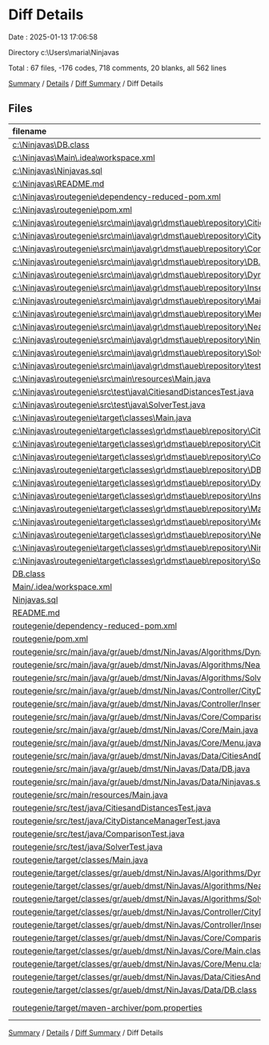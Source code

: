 # Diff Details

Date : 2025-01-13 17:06:58

Directory c:\\Users\\maria\\Ninjavas

Total : 67 files,  -176 codes, 718 comments, 20 blanks, all 562 lines

[Summary](results.md) / [Details](details.md) / [Diff Summary](diff.md) / Diff Details

## Files
| filename | language | code | comment | blank | total |
| :--- | :--- | ---: | ---: | ---: | ---: |
| [c:\\Ninjavas\\DB.class](/c:%5CNinjavas%5CDB.class) | Java | -19 | -5 | 0 | -24 |
| [c:\\Ninjavas\\Main\\.idea\\workspace.xml](/c:%5CNinjavas%5CMain%5C.idea%5Cworkspace.xml) | XML | -39 | 0 | 0 | -39 |
| [c:\\Ninjavas\\Ninjavas.sql](/c:%5CNinjavas%5CNinjavas.sql) | MS SQL | -249 | 0 | -7 | -256 |
| [c:\\Ninjavas\\README.md](/c:%5CNinjavas%5CREADME.md) | Markdown | -29 | 0 | -17 | -46 |
| [c:\\Ninjavas\\routegenie\\dependency-reduced-pom.xml](/c:%5CNinjavas%5Croutegenie%5Cdependency-reduced-pom.xml) | XML | -121 | 0 | -1 | -122 |
| [c:\\Ninjavas\\routegenie\\pom.xml](/c:%5CNinjavas%5Croutegenie%5Cpom.xml) | XML | -127 | 0 | -16 | -143 |
| [c:\\Ninjavas\\routegenie\\src\\main\\java\\gr\\dmst\\aueb\\repository\\CitiesAndDistances.java](/c:%5CNinjavas%5Croutegenie%5Csrc%5Cmain%5Cjava%5Cgr%5Cdmst%5Caueb%5Crepository%5CCitiesAndDistances.java) | Java | -289 | -3 | -12 | -304 |
| [c:\\Ninjavas\\routegenie\\src\\main\\java\\gr\\dmst\\aueb\\repository\\CityDistanceManager.java](/c:%5CNinjavas%5Croutegenie%5Csrc%5Cmain%5Cjava%5Cgr%5Cdmst%5Caueb%5Crepository%5CCityDistanceManager.java) | Java | -84 | -1 | -13 | -98 |
| [c:\\Ninjavas\\routegenie\\src\\main\\java\\gr\\dmst\\aueb\\repository\\Comparison.java](/c:%5CNinjavas%5Croutegenie%5Csrc%5Cmain%5Cjava%5Cgr%5Cdmst%5Caueb%5Crepository%5CComparison.java) | Java | -43 | -1 | -8 | -52 |
| [c:\\Ninjavas\\routegenie\\src\\main\\java\\gr\\dmst\\aueb\\repository\\DB.java](/c:%5CNinjavas%5Croutegenie%5Csrc%5Cmain%5Cjava%5Cgr%5Cdmst%5Caueb%5Crepository%5CDB.java) | Java | -39 | -5 | -8 | -52 |
| [c:\\Ninjavas\\routegenie\\src\\main\\java\\gr\\dmst\\aueb\\repository\\DynamicProgramming.java](/c:%5CNinjavas%5Croutegenie%5Csrc%5Cmain%5Cjava%5Cgr%5Cdmst%5Caueb%5Crepository%5CDynamicProgramming.java) | Java | -149 | -31 | -35 | -215 |
| [c:\\Ninjavas\\routegenie\\src\\main\\java\\gr\\dmst\\aueb\\repository\\Inserter.java](/c:%5CNinjavas%5Croutegenie%5Csrc%5Cmain%5Cjava%5Cgr%5Cdmst%5Caueb%5Crepository%5CInserter.java) | Java | -281 | -8 | -14 | -303 |
| [c:\\Ninjavas\\routegenie\\src\\main\\java\\gr\\dmst\\aueb\\repository\\Main.java](/c:%5CNinjavas%5Croutegenie%5Csrc%5Cmain%5Cjava%5Cgr%5Cdmst%5Caueb%5Crepository%5CMain.java) | Java | -53 | -7 | -12 | -72 |
| [c:\\Ninjavas\\routegenie\\src\\main\\java\\gr\\dmst\\aueb\\repository\\Menu.java](/c:%5CNinjavas%5Croutegenie%5Csrc%5Cmain%5Cjava%5Cgr%5Cdmst%5Caueb%5Crepository%5CMenu.java) | Java | -72 | -6 | -17 | -95 |
| [c:\\Ninjavas\\routegenie\\src\\main\\java\\gr\\dmst\\aueb\\repository\\NearestNeighbour.java](/c:%5CNinjavas%5Croutegenie%5Csrc%5Cmain%5Cjava%5Cgr%5Cdmst%5Caueb%5Crepository%5CNearestNeighbour.java) | Java | -33 | -13 | -9 | -55 |
| [c:\\Ninjavas\\routegenie\\src\\main\\java\\gr\\dmst\\aueb\\repository\\Ninjavas.sql](/c:%5CNinjavas%5Croutegenie%5Csrc%5Cmain%5Cjava%5Cgr%5Cdmst%5Caueb%5Crepository%5CNinjavas.sql) | MS SQL | -249 | 0 | -18 | -267 |
| [c:\\Ninjavas\\routegenie\\src\\main\\java\\gr\\dmst\\aueb\\repository\\Solver.java](/c:%5CNinjavas%5Croutegenie%5Csrc%5Cmain%5Cjava%5Cgr%5Cdmst%5Caueb%5Crepository%5CSolver.java) | Java | -26 | -15 | -6 | -47 |
| [c:\\Ninjavas\\routegenie\\src\\main\\java\\gr\\dmst\\aueb\\repository\\testm1.class](/c:%5CNinjavas%5Croutegenie%5Csrc%5Cmain%5Cjava%5Cgr%5Cdmst%5Caueb%5Crepository%5Ctestm1.class) | Java | -29 | 0 | 0 | -29 |
| [c:\\Ninjavas\\routegenie\\src\\main\\resources\\Main.java](/c:%5CNinjavas%5Croutegenie%5Csrc%5Cmain%5Cresources%5CMain.java) | Java | -321 | -20 | -119 | -460 |
| [c:\\Ninjavas\\routegenie\\src\\test\\java\\CitiesandDistancesTest.java](/c:%5CNinjavas%5Croutegenie%5Csrc%5Ctest%5Cjava%5CCitiesandDistancesTest.java) | Java | 0 | -72 | -15 | -87 |
| [c:\\Ninjavas\\routegenie\\src\\test\\java\\SolverTest.java](/c:%5CNinjavas%5Croutegenie%5Csrc%5Ctest%5Cjava%5CSolverTest.java) | Java | 0 | -771 | -129 | -900 |
| [c:\\Ninjavas\\routegenie\\target\\classes\\Main.java](/c:%5CNinjavas%5Croutegenie%5Ctarget%5Cclasses%5CMain.java) | Java | -321 | -20 | -119 | -460 |
| [c:\\Ninjavas\\routegenie\\target\\classes\\gr\\dmst\\aueb\\repository\\CitiesAndDistances.class](/c:%5CNinjavas%5Croutegenie%5Ctarget%5Cclasses%5Cgr%5Cdmst%5Caueb%5Crepository%5CCitiesAndDistances.class) | Java | -84 | 0 | 0 | -84 |
| [c:\\Ninjavas\\routegenie\\target\\classes\\gr\\dmst\\aueb\\repository\\CityDistanceManager.class](/c:%5CNinjavas%5Croutegenie%5Ctarget%5Cclasses%5Cgr%5Cdmst%5Caueb%5Crepository%5CCityDistanceManager.class) | Java | -27 | 0 | 0 | -27 |
| [c:\\Ninjavas\\routegenie\\target\\classes\\gr\\dmst\\aueb\\repository\\Comparison.class](/c:%5CNinjavas%5Croutegenie%5Ctarget%5Cclasses%5Cgr%5Cdmst%5Caueb%5Crepository%5CComparison.class) | Java | -36 | 0 | 0 | -36 |
| [c:\\Ninjavas\\routegenie\\target\\classes\\gr\\dmst\\aueb\\repository\\DB.class](/c:%5CNinjavas%5Croutegenie%5Ctarget%5Cclasses%5Cgr%5Cdmst%5Caueb%5Crepository%5CDB.class) | Java | -18 | -4 | 0 | -22 |
| [c:\\Ninjavas\\routegenie\\target\\classes\\gr\\dmst\\aueb\\repository\\DynamicProgramming.class](/c:%5CNinjavas%5Croutegenie%5Ctarget%5Cclasses%5Cgr%5Cdmst%5Caueb%5Crepository%5CDynamicProgramming.class) | Java | -82 | 0 | 0 | -82 |
| [c:\\Ninjavas\\routegenie\\target\\classes\\gr\\dmst\\aueb\\repository\\Inserter.class](/c:%5CNinjavas%5Croutegenie%5Ctarget%5Cclasses%5Cgr%5Cdmst%5Caueb%5Crepository%5CInserter.class) | Java | -273 | 0 | -3 | -276 |
| [c:\\Ninjavas\\routegenie\\target\\classes\\gr\\dmst\\aueb\\repository\\Main.class](/c:%5CNinjavas%5Croutegenie%5Ctarget%5Cclasses%5Cgr%5Cdmst%5Caueb%5Crepository%5CMain.class) | Java | -54 | 0 | 0 | -54 |
| [c:\\Ninjavas\\routegenie\\target\\classes\\gr\\dmst\\aueb\\repository\\Menu.class](/c:%5CNinjavas%5Croutegenie%5Ctarget%5Cclasses%5Cgr%5Cdmst%5Caueb%5Crepository%5CMenu.class) | Java | -31 | -6 | 0 | -37 |
| [c:\\Ninjavas\\routegenie\\target\\classes\\gr\\dmst\\aueb\\repository\\NearestNeighbour.class](/c:%5CNinjavas%5Croutegenie%5Ctarget%5Cclasses%5Cgr%5Cdmst%5Caueb%5Crepository%5CNearestNeighbour.class) | Java | -20 | 0 | 0 | -20 |
| [c:\\Ninjavas\\routegenie\\target\\classes\\gr\\dmst\\aueb\\repository\\Ninjavas.sql](/c:%5CNinjavas%5Croutegenie%5Ctarget%5Cclasses%5Cgr%5Cdmst%5Caueb%5Crepository%5CNinjavas.sql) | MS SQL | -249 | 0 | -18 | -267 |
| [c:\\Ninjavas\\routegenie\\target\\classes\\gr\\dmst\\aueb\\repository\\Solver.class](/c:%5CNinjavas%5Croutegenie%5Ctarget%5Cclasses%5Cgr%5Cdmst%5Caueb%5Crepository%5CSolver.class) | Java | -19 | 0 | 0 | -19 |
| [DB.class](/DB.class) | Java | 19 | 5 | 0 | 24 |
| [Main/.idea/workspace.xml](/Main/.idea/workspace.xml) | XML | 39 | 0 | 0 | 39 |
| [Ninjavas.sql](/Ninjavas.sql) | MS SQL | 249 | 0 | 7 | 256 |
| [README.md](/README.md) | Markdown | 29 | 0 | 17 | 46 |
| [routegenie/dependency-reduced-pom.xml](/routegenie/dependency-reduced-pom.xml) | XML | 124 | 0 | 1 | 125 |
| [routegenie/pom.xml](/routegenie/pom.xml) | XML | 130 | 0 | 17 | 147 |
| [routegenie/src/main/java/gr/aueb/dmst/NinJavas/Algorithms/DynamicProgramming.java](/routegenie/src/main/java/gr/aueb/dmst/NinJavas/Algorithms/DynamicProgramming.java) | Java | 150 | 30 | 35 | 215 |
| [routegenie/src/main/java/gr/aueb/dmst/NinJavas/Algorithms/NearestNeighbour.java](/routegenie/src/main/java/gr/aueb/dmst/NinJavas/Algorithms/NearestNeighbour.java) | Java | 33 | 13 | 8 | 54 |
| [routegenie/src/main/java/gr/aueb/dmst/NinJavas/Algorithms/Solver.java](/routegenie/src/main/java/gr/aueb/dmst/NinJavas/Algorithms/Solver.java) | Java | 35 | 15 | 10 | 60 |
| [routegenie/src/main/java/gr/aueb/dmst/NinJavas/Controller/CityDistanceManager.java](/routegenie/src/main/java/gr/aueb/dmst/NinJavas/Controller/CityDistanceManager.java) | Java | 85 | 1 | 10 | 96 |
| [routegenie/src/main/java/gr/aueb/dmst/NinJavas/Controller/Inserter.java](/routegenie/src/main/java/gr/aueb/dmst/NinJavas/Controller/Inserter.java) | Java | 278 | 8 | 13 | 299 |
| [routegenie/src/main/java/gr/aueb/dmst/NinJavas/Core/Comparison.java](/routegenie/src/main/java/gr/aueb/dmst/NinJavas/Core/Comparison.java) | Java | 74 | 1 | 11 | 86 |
| [routegenie/src/main/java/gr/aueb/dmst/NinJavas/Core/Main.java](/routegenie/src/main/java/gr/aueb/dmst/NinJavas/Core/Main.java) | Java | 69 | 7 | 13 | 89 |
| [routegenie/src/main/java/gr/aueb/dmst/NinJavas/Core/Menu.java](/routegenie/src/main/java/gr/aueb/dmst/NinJavas/Core/Menu.java) | Java | 97 | 69 | 36 | 202 |
| [routegenie/src/main/java/gr/aueb/dmst/NinJavas/Data/CitiesAndDistances.java](/routegenie/src/main/java/gr/aueb/dmst/NinJavas/Data/CitiesAndDistances.java) | Java | 289 | 5 | 14 | 308 |
| [routegenie/src/main/java/gr/aueb/dmst/NinJavas/Data/DB.java](/routegenie/src/main/java/gr/aueb/dmst/NinJavas/Data/DB.java) | Java | 35 | 5 | 7 | 47 |
| [routegenie/src/main/java/gr/aueb/dmst/NinJavas/Data/Ninjavas.sql](/routegenie/src/main/java/gr/aueb/dmst/NinJavas/Data/Ninjavas.sql) | MS SQL | 249 | 0 | 18 | 267 |
| [routegenie/src/main/resources/Main.java](/routegenie/src/main/resources/Main.java) | Java | 321 | 20 | 119 | 460 |
| [routegenie/src/test/java/CitiesandDistancesTest.java](/routegenie/src/test/java/CitiesandDistancesTest.java) | Java | 0 | 72 | 15 | 87 |
| [routegenie/src/test/java/CityDistanceManagerTest.java](/routegenie/src/test/java/CityDistanceManagerTest.java) | Java | 0 | 534 | 4 | 538 |
| [routegenie/src/test/java/ComparisonTest.java](/routegenie/src/test/java/ComparisonTest.java) | Java | 0 | 126 | 1 | 127 |
| [routegenie/src/test/java/SolverTest.java](/routegenie/src/test/java/SolverTest.java) | Java | 0 | 771 | 129 | 900 |
| [routegenie/target/classes/Main.java](/routegenie/target/classes/Main.java) | Java | 321 | 20 | 119 | 460 |
| [routegenie/target/classes/gr/aueb/dmst/NinJavas/Algorithms/DynamicProgramming.class](/routegenie/target/classes/gr/aueb/dmst/NinJavas/Algorithms/DynamicProgramming.class) | Java | 82 | 0 | 0 | 82 |
| [routegenie/target/classes/gr/aueb/dmst/NinJavas/Algorithms/NearestNeighbour.class](/routegenie/target/classes/gr/aueb/dmst/NinJavas/Algorithms/NearestNeighbour.class) | Java | 20 | 0 | 0 | 20 |
| [routegenie/target/classes/gr/aueb/dmst/NinJavas/Algorithms/Solver.class](/routegenie/target/classes/gr/aueb/dmst/NinJavas/Algorithms/Solver.class) | Java | 20 | 0 | 0 | 20 |
| [routegenie/target/classes/gr/aueb/dmst/NinJavas/Controller/CityDistanceManager.class](/routegenie/target/classes/gr/aueb/dmst/NinJavas/Controller/CityDistanceManager.class) | Java | 27 | 0 | 0 | 27 |
| [routegenie/target/classes/gr/aueb/dmst/NinJavas/Controller/Inserter.class](/routegenie/target/classes/gr/aueb/dmst/NinJavas/Controller/Inserter.class) | Java | 272 | 0 | 1 | 273 |
| [routegenie/target/classes/gr/aueb/dmst/NinJavas/Core/Comparison.class](/routegenie/target/classes/gr/aueb/dmst/NinJavas/Core/Comparison.class) | Java | 48 | 0 | 6 | 54 |
| [routegenie/target/classes/gr/aueb/dmst/NinJavas/Core/Main.class](/routegenie/target/classes/gr/aueb/dmst/NinJavas/Core/Main.class) | Java | 54 | 0 | 0 | 54 |
| [routegenie/target/classes/gr/aueb/dmst/NinJavas/Core/Menu.class](/routegenie/target/classes/gr/aueb/dmst/NinJavas/Core/Menu.class) | Java | 34 | 4 | 4 | 42 |
| [routegenie/target/classes/gr/aueb/dmst/NinJavas/Data/CitiesAndDistances.class](/routegenie/target/classes/gr/aueb/dmst/NinJavas/Data/CitiesAndDistances.class) | Java | 84 | 0 | 0 | 84 |
| [routegenie/target/classes/gr/aueb/dmst/NinJavas/Data/DB.class](/routegenie/target/classes/gr/aueb/dmst/NinJavas/Data/DB.class) | Java | 20 | 0 | 0 | 20 |
| [routegenie/target/maven-archiver/pom.properties](/routegenie/target/maven-archiver/pom.properties) | Java Properties | 3 | 0 | 1 | 4 |

[Summary](results.md) / [Details](details.md) / [Diff Summary](diff.md) / Diff Details